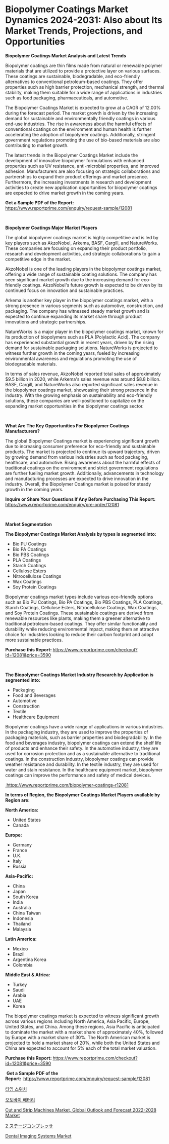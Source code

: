 <p><h1>Biopolymer Coatings Market Dynamics 2024-2031: Also about Its Market Trends, Projections, and Opportunities</h1></p><p><strong>Biopolymer Coatings Market Analysis and Latest Trends</strong></p>
<p><p>Biopolymer coatings are thin films made from natural or renewable polymer materials that are utilized to provide a protective layer on various surfaces. These coatings are sustainable, biodegradable, and eco-friendly alternatives to conventional petroleum-based coatings. They offer properties such as high barrier protection, mechanical strength, and thermal stability, making them suitable for a wide range of applications in industries such as food packaging, pharmaceuticals, and automotive.</p><p>The Biopolymer Coatings Market is expected to grow at a CAGR of 12.00% during the forecast period. The market growth is driven by the increasing demand for sustainable and environmentally friendly coatings in various end-use industries. The rise in awareness about the harmful effects of conventional coatings on the environment and human health is further accelerating the adoption of biopolymer coatings. Additionally, stringent government regulations promoting the use of bio-based materials are also contributing to market growth.</p><p>The latest trends in the Biopolymer Coatings Market include the development of innovative biopolymer formulations with enhanced properties such as UV resistance, anti-microbial properties, and improved adhesion. Manufacturers are also focusing on strategic collaborations and partnerships to expand their product offerings and market presence. Furthermore, the increasing investments in research and development activities to create new application opportunities for biopolymer coatings are expected to drive market growth in the coming years.</p></p>
<p><strong>Get a Sample PDF of the Report:&nbsp;</strong> <a href="https://www.reportprime.com/enquiry/request-sample/12081">https://www.reportprime.com/enquiry/request-sample/12081</a></p>
<p>&nbsp;</p>
<p><strong>Biopolymer Coatings Major Market Players</strong></p>
<p><p>The global biopolymer coatings market is highly competitive and is led by key players such as AkzoNobel, Arkema, BASF, Cargill, and NatureWorks. These companies are focusing on expanding their product portfolio, research and development activities, and strategic collaborations to gain a competitive edge in the market.</p><p>AkzoNobel is one of the leading players in the biopolymer coatings market, offering a wide range of sustainable coating solutions. The company has seen significant market growth due to the increasing demand for eco-friendly coatings. AkzoNobel's future growth is expected to be driven by its continued focus on innovation and sustainable practices.</p><p>Arkema is another key player in the biopolymer coatings market, with a strong presence in various segments such as automotive, construction, and packaging. The company has witnessed steady market growth and is expected to continue expanding its market share through product innovations and strategic partnerships.</p><p>NatureWorks is a major player in the biopolymer coatings market, known for its production of biopolymers such as PLA (Polylactic Acid). The company has experienced substantial growth in recent years, driven by the rising demand for sustainable packaging solutions. NatureWorks is projected to witness further growth in the coming years, fueled by increasing environmental awareness and regulations promoting the use of biodegradable materials.</p><p>In terms of sales revenue, AkzoNobel reported total sales of approximately $9.5 billion in 2020, while Arkema's sales revenue was around $8.8 billion. BASF, Cargill, and NatureWorks also reported significant sales revenue in the biopolymer coatings market, showcasing their strong presence in the industry. With the growing emphasis on sustainability and eco-friendly solutions, these companies are well-positioned to capitalize on the expanding market opportunities in the biopolymer coatings sector.</p></p>
<p>&nbsp;</p>
<p><strong>What Are The Key Opportunities For Biopolymer Coatings Manufacturers?</strong></p>
<p><p>The global Biopolymer Coatings market is experiencing significant growth due to increasing consumer preference for eco-friendly and sustainable products. The market is projected to continue its upward trajectory, driven by growing demand from various industries such as food packaging, healthcare, and automotive. Rising awareness about the harmful effects of traditional coatings on the environment and strict government regulations are further fueling market growth. Additionally, advancements in technology and manufacturing processes are expected to drive innovation in the industry. Overall, the Biopolymer Coatings market is poised for steady growth in the coming years.</p></p>
<p><strong>Inquire or Share Your Questions If Any Before Purchasing This Report:</strong> <a href="https://www.reportprime.com/enquiry/pre-order/12081">https://www.reportprime.com/enquiry/pre-order/12081</a></p>
<p>&nbsp;</p>
<p><strong>Market Segmentation</strong></p>
<p><strong>The Biopolymer Coatings Market Analysis by types is segmented into:</strong></p>
<p><ul><li>Bio PU Coatings</li><li>Bio PA Coatings</li><li>Bio PBS Coatings</li><li>PLA Coatings</li><li>Starch Coatings</li><li>Cellulose Esters</li><li>Nitrocellulose Coatings</li><li>Wax Coatings</li><li>Soy Protein Coatings</li></ul></p>
<p><p>Biopolymer coatings market types include various eco-friendly options such as Bio PU Coatings, Bio PA Coatings, Bio PBS Coatings, PLA Coatings, Starch Coatings, Cellulose Esters, Nitrocellulose Coatings, Wax Coatings, and Soy Protein Coatings. These sustainable coatings are derived from renewable resources like plants, making them a greener alternative to traditional petroleum-based coatings. They offer similar functionality and durability while reducing environmental impact, making them an attractive choice for industries looking to reduce their carbon footprint and adopt more sustainable practices.</p></p>
<p><strong>Purchase this Report:&nbsp;</strong><a href="https://www.reportprime.com/checkout?id=12081&price=3590">https://www.reportprime.com/checkout?id=12081&price=3590</a></p>
<p>&nbsp;</p>
<p><strong>The Biopolymer Coatings Market Industry Research by Application is segmented into:</strong></p>
<p><ul><li>Packaging</li><li>Food and Beverages</li><li>Automotive</li><li>Construction</li><li>Textile</li><li>Healthcare Equipment</li></ul></p>
<p><p>Biopolymer coatings have a wide range of applications in various industries. In the packaging industry, they are used to improve the properties of packaging materials, such as barrier properties and biodegradability. In the food and beverages industry, biopolymer coatings can extend the shelf life of products and enhance their safety. In the automotive industry, they are used for corrosion protection and as a sustainable alternative to traditional coatings. In the construction industry, biopolymer coatings can provide weather resistance and durability. In the textile industry, they are used for water and stain resistance. In the healthcare equipment market, biopolymer coatings can improve the performance and safety of medical devices.</p></p>
<p><a href="https://www.reportprime.com/biopolymer-coatings-r12081">&nbsp;https://www.reportprime.com/biopolymer-coatings-r12081</a></p>
<p><strong>In terms of Region, the Biopolymer Coatings Market Players available by Region are:</strong></p>
<p>
    <p> <strong> North America: </strong>
        <ul>
            <li>United States</li>
            <li>Canada</li>
        </ul>
        </p> 
    <p> <strong> Europe: </strong>
        <ul>
            <li>Germany</li>
            <li>France</li>
            <li>U.K.</li>
            <li>Italy</li>
            <li>Russia</li>
        </ul>
        </p> 
    <p> <strong> Asia-Pacific: </strong>
        <ul>
            <li>China</li>
            <li>Japan</li>
            <li>South Korea</li>
            <li>India</li>
            <li>Australia</li>
            <li>China Taiwan</li>
            <li>Indonesia</li>
            <li>Thailand</li>
            <li>Malaysia</li>
        </ul>
        </p> 
    <p> <strong> Latin America: </strong>
        <ul>
            <li>Mexico</li>
            <li>Brazil</li>
            <li>Argentina Korea</li>
            <li>Colombia</li>
        </ul>
        </p> 
    <p> <strong> Middle East & Africa: </strong>
        <ul>
            <li>Turkey</li>
            <li>Saudi</li>
            <li>Arabia</li>
            <li>UAE</li>
            <li>Korea</li>
        </ul>
    </p>
    </p>
<p><p>The biopolymer coatings market is expected to witness significant growth across various regions including North America, Asia Pacific, Europe, United States, and China. Among these regions, Asia Pacific is anticipated to dominate the market with a market share of approximately 40%, followed by Europe with a market share of 30%. The North American market is projected to hold a market share of 20%, while both the United States and China are expected to account for 5% each of the total market valuation.</p></p>
<p><strong>Purchase this Report: </strong><a href="https://www.reportprime.com/checkout?id=12081&price=3590">https://www.reportprime.com/checkout?id=12081&price=3590</a></p>
<p>&nbsp;<strong>Get a Sample PDF of the Report:&nbsp;&nbsp;</strong><a href="https://www.reportprime.com/enquiry/request-sample/12081">https://www.reportprime.com/enquiry/request-sample/12081</a></p>
<p><strong></strong></p>
<p><p><a href="https://medium.com/@karenburke2009/%EA%B8%80%EB%A1%9C%EB%B2%8C-%EC%8B%9C%EA%B0%84-%EC%A0%84%ED%99%98-%EC%8B%9C%EC%9E%A5-%ED%92%8D%EA%B2%BD%EC%9D%84-%ED%83%90%EC%83%89%ED%95%98%EB%8A%94-trends-forecasts-%EB%B0%8F-impact-analysis-2024-2031-%EC%9D%80-125-%ED%8E%98%EC%9D%B4%EC%A7%80%EC%97%90-%EA%B1%B8%EC%B3%90-%EB%8B%A4%EB%A3%A8%EC%96%B4%EC%A1%8C%EC%8A%B5%EB%8B%88%EB%8B%A4-bdd1cb7b17f4">타임 스위치</a></p><p><a href="https://medium.com/@karenburke2009/%EC%98%A4%ED%86%A0%EB%B0%94%EC%9D%B4-%EB%B0%B0%ED%84%B0%EB%A6%AC-%EC%8B%9C%EC%9E%A5-%EC%8B%9C%EC%9E%A5-%EC%84%B8%EB%B6%84%ED%99%94-%EC%A7%80%EB%A6%AC%EC%A0%81-%EC%A7%80%EC%97%AD-%EB%B0%8F-2031%EB%85%84%EA%B9%8C%EC%A7%80-%EC%8B%9C%EC%9E%A5-%EC%98%88%EC%B8%A1-902fcdebe7a6">오토바이 배터리</a></p><p><a href="https://medium.com/@christopher.fisher66709/global-cut-and-strip-machines-market-global-outlook-and-forecast-2022-2028-market-is-projected-to-0859822e8ab9">Cut and Strip Machines Market, Global Outlook and Forecast 2022-2028 Market</a></p><p><a href="https://medium.com/@diegoskiles2023/%EF%BC%92%E6%AE%B5%E9%9A%8E%E5%9C%A7%E7%B8%AE%E6%A9%9F%E5%B8%82%E5%A0%B4%E4%BA%88%E6%B8%AC-114%E3%83%9A%E3%83%BC%E3%82%B8%E3%81%AB%E3%82%8F%E3%81%9F%E3%82%8B2024%E5%B9%B4%E3%81%8B%E3%82%892031%E5%B9%B4%E3%81%BE%E3%81%A7%E3%81%AE%E3%82%B0%E3%83%AD%E3%83%BC%E3%83%90%E3%83%AB%E5%B8%82%E5%A0%B4%E5%8B%95%E5%90%91%E3%81%A8%E5%88%86%E6%9E%90-8289f249c881">2 ステージコンプレッサ</a></p><p><a href="https://issuu.com/reportprime-2/docs/dental-imaging-systems-market-size-2030.pptx">Dental Imaging Systems Market</a></p></p>